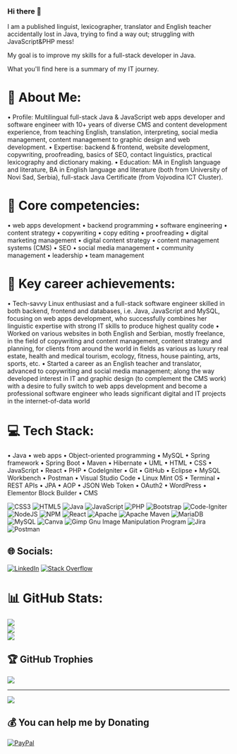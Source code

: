 ### Hi there 👋

I am a published linguist, lexicographer, translator and English teacher accidentally lost in Java, trying to find a way out; struggling with JavaScript&PHP mess! 

My goal is to improve my skills for a full-stack developer in Java.

What you'll find here is a summary of my IT journey.    

<!--
**bakastrumpf/bakastrumpf** is a ✨ _special_ ✨ repository because its `README.md` (this file) appears on your GitHub profile.

Here are some ideas to get you started:

- 🔭 I’m currently working on ...
- 🌱 I’m currently learning ...
- 👯 I’m looking to collaborate on ...
- 🤔 I’m looking for help with ...
- 💬 Ask me about ...
- 📫 How to reach me: ...
- 😄 Pronouns: ...
- ⚡ Fun fact: ...
-->

# 💫 About Me:
• Profile: Multilingual full-stack Java & JavaScript web apps developer and software engineer with 10+ years of diverse CMS and content development experience, from teaching English, translation, interpreting, social media management, content management to graphic design and web development.
• Expertise: backend & frontend, website development, copywriting, proofreading, basics of SEO, contact linguistics, practical lexicography and dictionary making.
• Education: MA in English language and literature, BA in English language and literature (both from University of Novi Sad, Serbia), full-stack Java Certificate (from Vojvodina ICT Cluster).

# 💫 Core competencies:

• web apps development • backend programming • software engineering • content strategy • copywriting  • copy editing • proofreading • digital marketing management • digital content strategy • content management systems (CMS) • SEO • social media management • community management • leadership • team management

# 💫 Key career achievements:

• Tech-savvy Linux enthusiast and a full-stack software engineer skilled in both backend, frontend and databases, i.e. Java, JavaScript and MySQL, focusing on web apps development, who successfully combines her linguistic expertise with strong IT skills to produce highest quality code
• Worked on various websites in both English and Serbian, mostly freelance, in the field of copywriting and content management, content strategy and planning, for clients from around the world in fields as various as luxury real estate, health and medical tourism, ecology, fitness, house painting, arts, sports, etc.
• Started a career as an English teacher and translator, advanced to copywriting and social media management; along the way developed interest in IT and graphic design (to complement the CMS work) with a desire to fully switch to web apps development and become a professional software engineer who leads significant digital and IT projects in the internet-of-data world

# 💻 Tech Stack:

• Java • web apps • Object-oriented programming • MySQL • Spring framework • Spring Boot • Maven • Hibernate • UML • HTML • CSS • JavaScript • React • PHP • CodeIgniter • Git • GitHub • Eclipse • MySQL Workbench • Postman • Visual Studio Code • Linux Mint OS • Terminal • REST APIs • JPA • AOP • JSON Web Token • OAuth2 • WordPress • Elementor Block Builder • CMS

![CSS3](https://img.shields.io/badge/css3-%231572B6.svg?style=plastic&logo=css3&logoColor=white) ![HTML5](https://img.shields.io/badge/html5-%23E34F26.svg?style=plastic&logo=html5&logoColor=white) ![Java](https://img.shields.io/badge/java-%23ED8B00.svg?style=plastic&logo=java&logoColor=white) ![JavaScript](https://img.shields.io/badge/javascript-%23323330.svg?style=plastic&logo=javascript&logoColor=%23F7DF1E) ![PHP](https://img.shields.io/badge/php-%23777BB4.svg?style=plastic&logo=php&logoColor=white) ![Bootstrap](https://img.shields.io/badge/bootstrap-%23563D7C.svg?style=plastic&logo=bootstrap&logoColor=white) ![Code-Igniter](https://img.shields.io/badge/CodeIgniter-%23EF4223.svg?style=plastic&logo=codeIgniter&logoColor=white) ![NodeJS](https://img.shields.io/badge/node.js-6DA55F?style=plastic&logo=node.js&logoColor=white) ![NPM](https://img.shields.io/badge/NPM-%23000000.svg?style=plastic&logo=npm&logoColor=white) ![React](https://img.shields.io/badge/react-%2320232a.svg?style=plastic&logo=react&logoColor=%2361DAFB) ![Apache](https://img.shields.io/badge/apache-%23D42029.svg?style=plastic&logo=apache&logoColor=white) ![Apache Maven](https://img.shields.io/badge/Apache%20Maven-C71A36?style=plastic&logo=Apache%20Maven&logoColor=white) ![MariaDB](https://img.shields.io/badge/MariaDB-003545?style=plastic&logo=mariadb&logoColor=white) ![MySQL](https://img.shields.io/badge/mysql-%2300f.svg?style=plastic&logo=mysql&logoColor=white) ![Canva](https://img.shields.io/badge/Canva-%2300C4CC.svg?style=plastic&logo=Canva&logoColor=white) ![Gimp Gnu Image Manipulation Program](https://img.shields.io/badge/Gimp-657D8B?style=plastic&logo=gimp&logoColor=FFFFFF) ![Jira](https://img.shields.io/badge/jira-%230A0FFF.svg?style=plastic&logo=jira&logoColor=white) ![Postman](https://img.shields.io/badge/Postman-FF6C37?style=plastic&logo=postman&logoColor=white)

## 🌐 Socials:
[![LinkedIn](https://img.shields.io/badge/LinkedIn-%230077B5.svg?logo=linkedin&logoColor=white)](https://linkedin.com/in/marija-savic-966554135/) [![Stack Overflow](https://img.shields.io/badge/-Stackoverflow-FE7A16?logo=stack-overflow&logoColor=white)](https://stackoverflow.com/users/19721966) 

# 📊 GitHub Stats:
![](https://github-readme-stats.vercel.app/api?username=bakastrumpf&theme=radical&hide_border=false&include_all_commits=true&count_private=true)<br/>
![](https://github-readme-streak-stats.herokuapp.com/?user=bakastrumpf&theme=radical&hide_border=false)<br/>
![](https://github-readme-stats.vercel.app/api/top-langs/?username=bakastrumpf&theme=radical&hide_border=false&include_all_commits=true&count_private=true&layout=compact)

## 🏆 GitHub Trophies
![](https://github-profile-trophy.vercel.app/?username=bakastrumpf&theme=radical&no-frame=false&no-bg=false&margin-w=4)

---
[![](https://visitcount.itsvg.in/api?id=bakastrumpf&icon=2&color=1)](https://visitcount.itsvg.in)

  ## 💰 You can help me by Donating
  [![PayPal](https://img.shields.io/badge/PayPal-00457C?style=for-the-badge&logo=paypal&logoColor=white)](https://paypal.me/marija.savic.sa@gmail.com) 

  
<!-- Proudly created with GPRM ( https://gprm.itsvg.in ) -->
